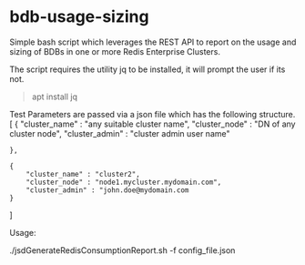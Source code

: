 # bdb-usage-sizing
Simple bash script which leverages the REST API  to report on the usage and sizing of BDBs in one or more Redis Enterprise Clusters.

The script requires the utility jq to be installed, it will prompt the user if its not.
>apt install jq

Test Parameters are passed via a json file which has the following structure.
[
  	{
  		"cluster_name" : "any suitable cluster name",
  		"cluster_node" : "DN of any cluster node",
  		"cluster_admin" : "cluster admin user name"
  		
  	},
   
  	{
  		"cluster_name" : "cluster2",
  		"cluster_node" : "node1.mycluster.mydomain.com",
  		"cluster_admin" : "john.doe@mydomain.com  		
  	}
 ]

Usage:

./jsdGenerateRedisConsumptionReport.sh -f config_file.json
